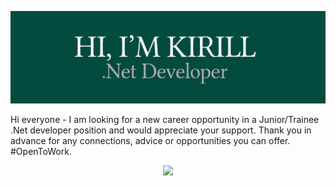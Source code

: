 ![](https://github.com/kirillbb/kirillbb/blob/dev/intod2.jpg?raw=true)

Hi everyone - I am looking for a new career opportunity in a Junior/Trainee .Net developer position and would appreciate your support. Thank you in advance for any connections, advice or opportunities you can offer. #OpenToWork. 

<p align="center">
  <a href="https://skillicons.dev">
    <img src="https://skillicons.dev/icons?i=cs,net,git,powershell,visualstudio,js,html,css,ps" />
  </a>
</p>
